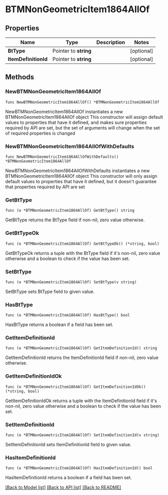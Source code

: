 # BTMNonGeometricItem1864AllOf

## Properties

Name | Type | Description | Notes
------------ | ------------- | ------------- | -------------
**BtType** | Pointer to **string** |  | [optional] 
**ItemDefinitionId** | Pointer to **string** |  | [optional] 

## Methods

### NewBTMNonGeometricItem1864AllOf

`func NewBTMNonGeometricItem1864AllOf() *BTMNonGeometricItem1864AllOf`

NewBTMNonGeometricItem1864AllOf instantiates a new BTMNonGeometricItem1864AllOf object
This constructor will assign default values to properties that have it defined,
and makes sure properties required by API are set, but the set of arguments
will change when the set of required properties is changed

### NewBTMNonGeometricItem1864AllOfWithDefaults

`func NewBTMNonGeometricItem1864AllOfWithDefaults() *BTMNonGeometricItem1864AllOf`

NewBTMNonGeometricItem1864AllOfWithDefaults instantiates a new BTMNonGeometricItem1864AllOf object
This constructor will only assign default values to properties that have it defined,
but it doesn't guarantee that properties required by API are set

### GetBtType

`func (o *BTMNonGeometricItem1864AllOf) GetBtType() string`

GetBtType returns the BtType field if non-nil, zero value otherwise.

### GetBtTypeOk

`func (o *BTMNonGeometricItem1864AllOf) GetBtTypeOk() (*string, bool)`

GetBtTypeOk returns a tuple with the BtType field if it's non-nil, zero value otherwise
and a boolean to check if the value has been set.

### SetBtType

`func (o *BTMNonGeometricItem1864AllOf) SetBtType(v string)`

SetBtType sets BtType field to given value.

### HasBtType

`func (o *BTMNonGeometricItem1864AllOf) HasBtType() bool`

HasBtType returns a boolean if a field has been set.

### GetItemDefinitionId

`func (o *BTMNonGeometricItem1864AllOf) GetItemDefinitionId() string`

GetItemDefinitionId returns the ItemDefinitionId field if non-nil, zero value otherwise.

### GetItemDefinitionIdOk

`func (o *BTMNonGeometricItem1864AllOf) GetItemDefinitionIdOk() (*string, bool)`

GetItemDefinitionIdOk returns a tuple with the ItemDefinitionId field if it's non-nil, zero value otherwise
and a boolean to check if the value has been set.

### SetItemDefinitionId

`func (o *BTMNonGeometricItem1864AllOf) SetItemDefinitionId(v string)`

SetItemDefinitionId sets ItemDefinitionId field to given value.

### HasItemDefinitionId

`func (o *BTMNonGeometricItem1864AllOf) HasItemDefinitionId() bool`

HasItemDefinitionId returns a boolean if a field has been set.


[[Back to Model list]](../README.md#documentation-for-models) [[Back to API list]](../README.md#documentation-for-api-endpoints) [[Back to README]](../README.md)


